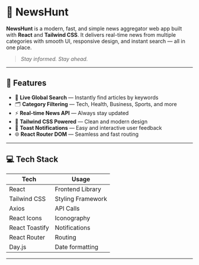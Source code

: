 # 📰 NewsHunt

**NewsHunt** is a modern, fast, and simple news aggregator web app built with **React** and **Tailwind CSS**. It delivers real-time news from multiple categories with smooth UI, responsive design, and instant search — all in one place.

> _Stay informed. Stay ahead._

---

## 🚀 Features

- 🔎 **Live Global Search** — Instantly find articles by keywords
- 🗂️ **Category Filtering** — Tech, Health, Business, Sports, and more
- ⚡ **Real-time News API** — Always stay updated
- 🎨 **Tailwind CSS Powered** — Clean and modern design
- 🔔 **Toast Notifications** — Easy and interactive user feedback
- 🌐 **React Router DOM** — Seamless and fast routing

---

## 💻 Tech Stack

| Tech            | Usage                         |
|-----------------|-------------------------------|
| React           | Frontend Library              |
| Tailwind CSS    | Styling Framework             |
| Axios           | API Calls                     |
| React Icons     | Iconography                   |
| React Toastify  | Notifications                 |
| React Router    | Routing                       |
| Day.js          | Date formatting               |

---
